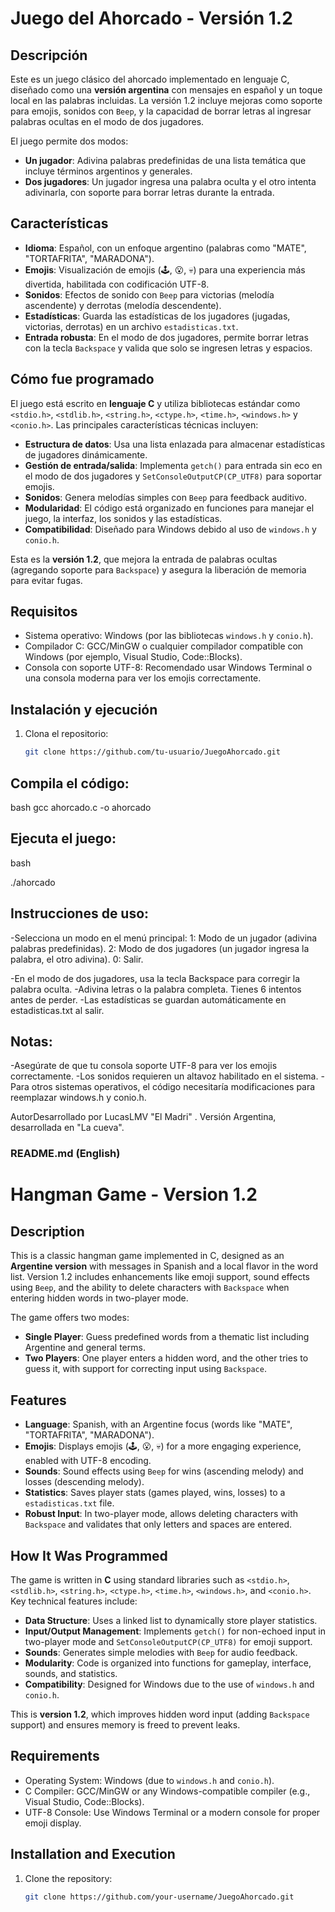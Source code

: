 # Juego del Ahorcado - Versión 1.2

## Descripción
Este es un juego clásico del ahorcado implementado en lenguaje C, diseñado como una **versión argentina** con mensajes en español y un toque local en las palabras incluidas. La versión 1.2 incluye mejoras como soporte para emojis, sonidos con `Beep`, y la capacidad de borrar letras al ingresar palabras ocultas en el modo de dos jugadores.

El juego permite dos modos:
- **Un jugador**: Adivina palabras predefinidas de una lista temática que incluye términos argentinos y generales.
- **Dos jugadores**: Un jugador ingresa una palabra oculta y el otro intenta adivinarla, con soporte para borrar letras durante la entrada.

## Características
- **Idioma**: Español, con un enfoque argentino (palabras como "MATE", "TORTAFRITA", "MARADONA").
- **Emojis**: Visualización de emojis (🕹️, 😮, 💀) para una experiencia más divertida, habilitada con codificación UTF-8.
- **Sonidos**: Efectos de sonido con `Beep` para victorias (melodía ascendente) y derrotas (melodía descendente).
- **Estadísticas**: Guarda las estadísticas de los jugadores (jugadas, victorias, derrotas) en un archivo `estadisticas.txt`.
- **Entrada robusta**: En el modo de dos jugadores, permite borrar letras con la tecla `Backspace` y valida que solo se ingresen letras y espacios.

## Cómo fue programado
El juego está escrito en **lenguaje C** y utiliza bibliotecas estándar como `<stdio.h>`, `<stdlib.h>`, `<string.h>`, `<ctype.h>`, `<time.h>`, `<windows.h>` y `<conio.h>`. Las principales características técnicas incluyen:
- **Estructura de datos**: Usa una lista enlazada para almacenar estadísticas de jugadores dinámicamente.
- **Gestión de entrada/salida**: Implementa `getch()` para entrada sin eco en el modo de dos jugadores y `SetConsoleOutputCP(CP_UTF8)` para soportar emojis.
- **Sonidos**: Genera melodías simples con `Beep` para feedback auditivo.
- **Modularidad**: El código está organizado en funciones para manejar el juego, la interfaz, los sonidos y las estadísticas.
- **Compatibilidad**: Diseñado para Windows debido al uso de `windows.h` y `conio.h`.

Esta es la **versión 1.2**, que mejora la entrada de palabras ocultas (agregando soporte para `Backspace`) y asegura la liberación de memoria para evitar fugas.

## Requisitos
- Sistema operativo: Windows (por las bibliotecas `windows.h` y `conio.h`).
- Compilador C: GCC/MinGW o cualquier compilador compatible con Windows (por ejemplo, Visual Studio, Code::Blocks).
- Consola con soporte UTF-8: Recomendado usar Windows Terminal o una consola moderna para ver los emojis correctamente.

## Instalación y ejecución
1. Clona el repositorio:
   ```bash
   git clone https://github.com/tu-usuario/JuegoAhorcado.git

## Compila el código: 
bash
gcc ahorcado.c -o ahorcado

## Ejecuta el juego: 

bash

./ahorcado



## Instrucciones de uso: 
-Selecciona un modo en el menú principal: 
1: Modo de un jugador (adivina palabras predefinidas).
2: Modo de dos jugadores (un jugador ingresa la palabra, el otro adivina).
0: Salir.

-En el modo de dos jugadores, usa la tecla Backspace para corregir la palabra oculta.
-Adivina letras o la palabra completa. Tienes 6 intentos antes de perder.
-Las estadísticas se guardan automáticamente en estadisticas.txt al salir.

## Notas: 
-Asegúrate de que tu consola soporte UTF-8 para ver los emojis correctamente.
-Los sonidos requieren un altavoz habilitado en el sistema.
-Para otros sistemas operativos, el código necesitaría modificaciones para reemplazar windows.h y conio.h.

AutorDesarrollado por LucasLMV "El Madri" . Versión Argentina, desarrollada en "La cueva".

### **README.md (English)**

# Hangman Game - Version 1.2

## Description
This is a classic hangman game implemented in C, designed as an **Argentine version** with messages in Spanish and a local flavor in the word list. Version 1.2 includes enhancements like emoji support, sound effects using `Beep`, and the ability to delete characters with `Backspace` when entering hidden words in two-player mode.

The game offers two modes:
- **Single Player**: Guess predefined words from a thematic list including Argentine and general terms.
- **Two Players**: One player enters a hidden word, and the other tries to guess it, with support for correcting input using `Backspace`.

## Features
- **Language**: Spanish, with an Argentine focus (words like "MATE", "TORTAFRITA", "MARADONA").
- **Emojis**: Displays emojis (🕹️, 😮, 💀) for a more engaging experience, enabled with UTF-8 encoding.
- **Sounds**: Sound effects using `Beep` for wins (ascending melody) and losses (descending melody).
- **Statistics**: Saves player stats (games played, wins, losses) to a `estadisticas.txt` file.
- **Robust Input**: In two-player mode, allows deleting characters with `Backspace` and validates that only letters and spaces are entered.

## How It Was Programmed
The game is written in **C** using standard libraries such as `<stdio.h>`, `<stdlib.h>`, `<string.h>`, `<ctype.h>`, `<time.h>`, `<windows.h>`, and `<conio.h>`. Key technical features include:
- **Data Structure**: Uses a linked list to dynamically store player statistics.
- **Input/Output Management**: Implements `getch()` for non-echoed input in two-player mode and `SetConsoleOutputCP(CP_UTF8)` for emoji support.
- **Sounds**: Generates simple melodies with `Beep` for audio feedback.
- **Modularity**: Code is organized into functions for gameplay, interface, sounds, and statistics.
- **Compatibility**: Designed for Windows due to the use of `windows.h` and `conio.h`.

This is **version 1.2**, which improves hidden word input (adding `Backspace` support) and ensures memory is freed to prevent leaks.

## Requirements
- Operating System: Windows (due to `windows.h` and `conio.h`).
- C Compiler: GCC/MinGW or any Windows-compatible compiler (e.g., Visual Studio, Code::Blocks).
- UTF-8 Console: Use Windows Terminal or a modern console for proper emoji display.

## Installation and Execution
1. Clone the repository:
   ```bash
   git clone https://github.com/your-username/JuegoAhorcado.git

